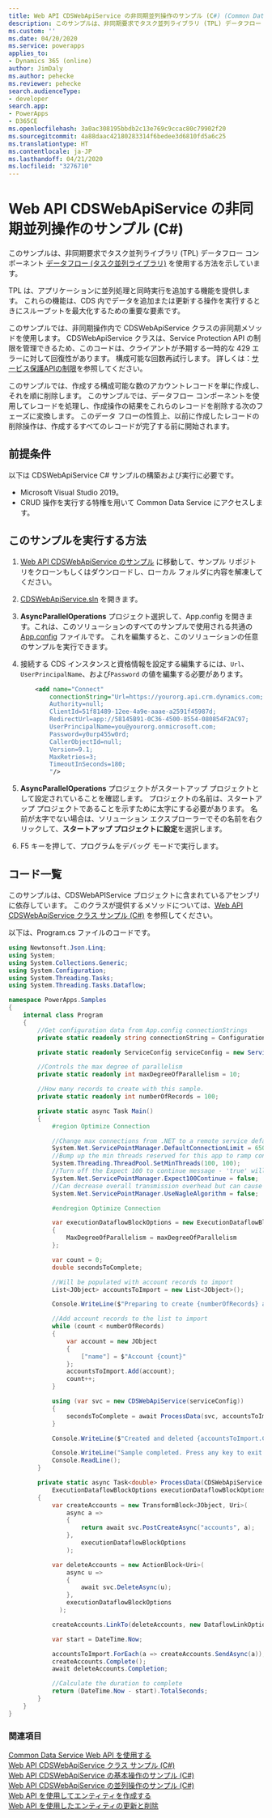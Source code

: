 ```yaml
---
title: Web API CDSWebApiService の非同期並列操作のサンプル (C#) (Common Data Service) | Microsoft Docs
description: このサンプルは、非同期要求でタスク並列ライブラリ (TPL) データフロー コンポーネントを使用する方法を示しています。
ms.custom: ''
ms.date: 04/20/2020
ms.service: powerapps
applies_to:
- Dynamics 365 (online)
author: JimDaly
ms.author: pehecke
ms.reviewer: pehecke
search.audienceType:
- developer
search.app:
- PowerApps
- D365CE
ms.openlocfilehash: 3a0ac308195bbdb2c13e769c9ccac80c79902f20
ms.sourcegitcommit: 4a88daac42180283314f6bedee3d6810fd5a6c25
ms.translationtype: HT
ms.contentlocale: ja-JP
ms.lasthandoff: 04/21/2020
ms.locfileid: "3276710"
---
```

# <a name="web-api-cdswebapiservice-async-parallel-operations-sample-c"></a>Web API CDSWebApiService の非同期並列操作のサンプル (C#)

このサンプルは、非同期要求でタスク並列ライブラリ (TPL) データフロー コンポーネント [データフロー (タスク並列ライブラリ)](/dotnet/standard/parallel-programming/dataflow-task-parallel-library) を使用する方法を示しています。

TPL は、アプリケーションに並列処理と同時実行を追加する機能を提供します。 これらの機能は、CDS 内でデータを追加または更新する操作を実行するときにスループットを最大化するための重要な要素です。

このサンプルでは、非同期操作内で CDSWebApiService クラスの非同期メソッドを使用します。 CDSWebApiService クラスは、Service Protection API の制限を管理できるため、このコードは、クライアントが予期する一時的な 429 エラーに対して回復性があります。 構成可能な回数再試行します。 詳しくは：[サービス保護APIの制限](../../api-limits.md)を参照してください。

このサンプルでは、作成する構成可能な数のアカウントレコードを単に作成し、それを順に削除します。 このサンプルでは、データフロー コンポーネントを使用してレコードを処理し、作成操作の結果をこれらのレコードを削除する次のフェーズに変換します。 このデータ フローの性質上、以前に作成したレコードの削除操作は、作成するすべてのレコードが完了する前に開始されます。

## <a name="prerequisites"></a>前提条件

以下は CDSWebApiService C# サンプルの構築および実行に必要です。

- Microsoft Visual Studio 2019。 
- CRUD 操作を実行する特権を用いて Common Data Service にアクセスします。
  
<a name="bkmk_runSample"></a>
  
## <a name="how-to-run-this-sample"></a>このサンプルを実行する方法

1. [Web API CDSWebApiService のサンプル](https://github.com/microsoft/PowerApps-Samples/tree/master/cds/webapi/C%23/CDSWebApiService) に移動して、サンプル リポジトリをクローンもしくはダウンロードし、ローカル フォルダに内容を解凍してください。

1. [CDSWebApiService.sln](https://github.com/microsoft/PowerApps-Samples/blob/master/cds/webapi/C%23/CDSWebApiService/CDSWebApiService.sln) を開きます。

1. **AsyncParallelOperations** プロジェクト選択して、App.config を開きます。これは、このソリューションのすべてのサンプルで使用される共通の [App.config](https://github.com/microsoft/PowerApps-Samples/blob/master/cds/webapi/C%23/CDSWebApiService/App.config) ファイルです。 これを編集すると、このソリューションの任意のサンプルを実行できます。

1. 接続する CDS インスタンスと資格情報を設定する編集するには、`Url`、`UserPrincipalName`、および`Password` の値を編集する必要があります。

    ```xml
        <add name="Connect"
            connectionString="Url=https://yourorg.api.crm.dynamics.com;
            Authority=null;
            ClientId=51f81489-12ee-4a9e-aaae-a2591f45987d;
            RedirectUrl=app://58145B91-0C36-4500-8554-080854F2AC97;
            UserPrincipalName=you@yourorg.onmicrosoft.com;
            Password=y0urp455w0rd;
            CallerObjectId=null;
            Version=9.1;
            MaxRetries=3;
            TimeoutInSeconds=180;
            "/>
    ```

1. **AsyncParallelOperations** プロジェクトがスタートアップ プロジェクトとして設定されていることを確認します。 プロジェクトの名前は、スタートアップ プロジェクトであることを示すために太字にする必要があります。 名前が太字でない場合は、ソリューション エクスプローラーでその名前を右クリックして、**スタートアップ プロジェクトに設定**を選択します。

1. F5 キーを押して、プログラムをデバッグ モードで実行します。

## <a name="code-listing"></a>コード一覧

このサンプルは、CDSWebAPIService プロジェクトに含まれているアセンブリに依存しています。 このクラスが提供するメソッドについては、[Web API CDSWebApiService クラス サンプル (C#)](cdswebapiservice.md) を参照してください。

以下は、Program.cs ファイルのコードです。

```csharp
using Newtonsoft.Json.Linq;
using System;
using System.Collections.Generic;
using System.Configuration;
using System.Threading.Tasks;
using System.Threading.Tasks.Dataflow;

namespace PowerApps.Samples
{
    internal class Program
    {
        //Get configuration data from App.config connectionStrings
        private static readonly string connectionString = ConfigurationManager.ConnectionStrings["Connect"].ConnectionString;

        private static readonly ServiceConfig serviceConfig = new ServiceConfig(connectionString);

        //Controls the max degree of parallelism
        private static readonly int maxDegreeOfParallelism = 10;

        //How many records to create with this sample.
        private static readonly int numberOfRecords = 100;

        private static async Task Main()
        {
            #region Optimize Connection

            //Change max connections from .NET to a remote service default: 2
            System.Net.ServicePointManager.DefaultConnectionLimit = 65000;
            //Bump up the min threads reserved for this app to ramp connections faster - minWorkerThreads defaults to 4, minIOCP defaults to 4
            System.Threading.ThreadPool.SetMinThreads(100, 100);
            //Turn off the Expect 100 to continue message - 'true' will cause the caller to wait until it round-trip confirms a connection to the server
            System.Net.ServicePointManager.Expect100Continue = false;
            //Can decrease overall transmission overhead but can cause delay in data packet arrival
            System.Net.ServicePointManager.UseNagleAlgorithm = false;

            #endregion Optimize Connection

            var executionDataflowBlockOptions = new ExecutionDataflowBlockOptions
            {
                MaxDegreeOfParallelism = maxDegreeOfParallelism
            };

            var count = 0;
            double secondsToComplete;

            //Will be populated with account records to import
            List<JObject> accountsToImport = new List<JObject>();

            Console.WriteLine($"Preparing to create {numberOfRecords} acccount records using Web API.");

            //Add account records to the list to import
            while (count < numberOfRecords)
            {
                var account = new JObject
                {
                    ["name"] = $"Account {count}"
                };
                accountsToImport.Add(account);
                count++;
            }

            using (var svc = new CDSWebApiService(serviceConfig))
            {
                secondsToComplete = await ProcessData(svc, accountsToImport, executionDataflowBlockOptions);
            }

            Console.WriteLine($"Created and deleted {accountsToImport.Count} accounts in  {Math.Round(secondsToComplete)} seconds.");

            Console.WriteLine("Sample completed. Press any key to exit.");
            Console.ReadLine();
        }

        private static async Task<double> ProcessData(CDSWebApiService svc, List<JObject> accountsToImport,
            ExecutionDataflowBlockOptions executionDataflowBlockOptions)
        {
            var createAccounts = new TransformBlock<JObject, Uri>(
                async a =>
                {
                    return await svc.PostCreateAsync("accounts", a);
                },
                    executionDataflowBlockOptions
                );

            var deleteAccounts = new ActionBlock<Uri>(
                async u =>
                {
                    await svc.DeleteAsync(u);
                },
                executionDataflowBlockOptions
              );

            createAccounts.LinkTo(deleteAccounts, new DataflowLinkOptions { PropagateCompletion = true });

            var start = DateTime.Now;

            accountsToImport.ForEach(a => createAccounts.SendAsync(a));
            createAccounts.Complete();
            await deleteAccounts.Completion;

            //Calculate the duration to complete
            return (DateTime.Now - start).TotalSeconds;
        }
    }
}
```

### <a name="see-also"></a>関連項目

[ Common Data Service Web API を使用する](../overview.md)<br />
[Web API CDSWebApiService クラス サンプル (C#)](cdswebapiservice.md)<br />
[Web API CDSWebApiService の基本操作のサンプル (C#)](cdswebapiservice-basic-operations.md)<br />
[Web API CDSWebApiService の並列操作のサンプル (C#)](cdswebapiservice-parallel-operations.md)<br />
[Web API を使用してエンティティを作成する](../create-entity-web-api.md)<br />
[Web API を使用したエンティティの更新と削除](../update-delete-entities-using-web-api.md)
